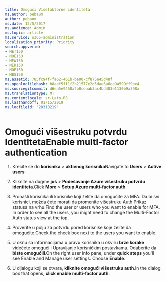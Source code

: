 ```yaml
---
title: Omogući Višefaktorne identiteta
ms.author: pebaum
author: pebaum
ms.date: 12/5/2017
ms.audience: Admin
ms.topic: article
ms.service: o365-administration
localization_priority: Priority
search.appverid:
- MET150
- MOE150
- MEW150
- MED150
- MOP150
- MBS150
ms.assetid: 785fc94f-fa62-461b-ba00-cf875e45d48f
ms.openlocfilehash: b8aef5ff1f2b21577e2d5dae6a6ee9a599ff9be4
ms.sourcegitcommit: d6ea5e9458a2b8ceaab3ac4bd483e1130b9a398a
ms.translationtype: MT
ms.contentlocale: sr-Latn-RS
ms.lasthandoff: 01/15/2019
ms.locfileid: "28310219"
---
```

# <a name="enable-multi-factor-authentication"></a><span data-ttu-id="934c5-102">Omogući višestruku potvrdu identiteta</span><span class="sxs-lookup"><span data-stu-id="934c5-102">Enable multi-factor authentication</span></span>

1. <span data-ttu-id="934c5-103">Krećite se do **korisnika** \> **aktivnog korisnika**</span><span class="sxs-lookup"><span data-stu-id="934c5-103">Navigate to **Users** \> **Active users**</span></span>
    
2. <span data-ttu-id="934c5-104">Kliknite na dugme **još** \> **Podešavanje Azure višestruku potvrdu identiteta**.</span><span class="sxs-lookup"><span data-stu-id="934c5-104">Click **More** \> **Setup Azure multi-factor auth**.</span></span> 
    
3. <span data-ttu-id="934c5-p101">Pronašli korisnika ili korisnike koji želite da omogućite za MFA. Da bi svi korisnici, možda ćete morati da promenite višestruku Auth Prikaz statusa na vrhu.</span><span class="sxs-lookup"><span data-stu-id="934c5-p101">Find the user or users who you want to enable for MFA. In order to see all the users, you might need to change the Multi-Factor Auth status view at the top.</span></span>
    
4. <span data-ttu-id="934c5-107">Proverite u polju za potvrdu pored korisnike koje želite da omogućite.</span><span class="sxs-lookup"><span data-stu-id="934c5-107">Check the check box next to the users you want to enable.</span></span>
    
5.  <span data-ttu-id="934c5-p102">U oknu sa informacijama u pravu korisnika u okviru **brze korake** videćete omogući i Upravljanje korisničkim postavkama. Odaberite da **biste omogućili**.</span><span class="sxs-lookup"><span data-stu-id="934c5-p102">On the right user info pane, under **quick steps** you'll see Enable and Manage user settings. Choose **Enable**.</span></span> 
    
6. <span data-ttu-id="934c5-110">U dijalogu koji se otvara, **kliknite omogući višestruku auth**.</span><span class="sxs-lookup"><span data-stu-id="934c5-110">In the dialog box that opens, **click enable multi-factor auth**.</span></span> 
    

